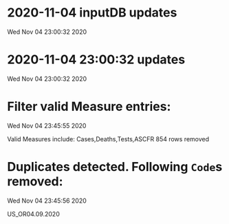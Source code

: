 
# 2020-11-04 inputDB updates 
 Wed Nov 04 23:00:32 2020 


# 2020-11-04 23:00:32 updates 
 Wed Nov 04 23:00:32 2020 


# Filter valid Measure entries: 
 Wed Nov 04 23:45:55 2020 

Valid Measures include: Cases,Deaths,Tests,ASCFR
 854 rows removed
# Duplicates detected. Following `Code`s removed: 
 Wed Nov 04 23:45:56 2020 

US_OR04.09.2020